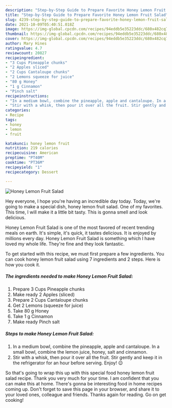 ```yaml
---
description: "Step-by-Step Guide to Prepare Favorite Honey Lemon Fruit Salad"
title: "Step-by-Step Guide to Prepare Favorite Honey Lemon Fruit Salad"
slug: 4239-step-by-step-guide-to-prepare-favorite-honey-lemon-fruit-salad
date: 2021-10-09T05:40:51.018Z
image: https://img-global.cpcdn.com/recipes/94eddb5e35223ddc/680x482cq70/honey-lemon-fruit-salad-recipe-main-photo.jpg
thumbnail: https://img-global.cpcdn.com/recipes/94eddb5e35223ddc/680x482cq70/honey-lemon-fruit-salad-recipe-main-photo.jpg
cover: https://img-global.cpcdn.com/recipes/94eddb5e35223ddc/680x482cq70/honey-lemon-fruit-salad-recipe-main-photo.jpg
author: Mary Hines
ratingvalue: 4.7
reviewcount: 20827
recipeingredient:
- "3 Cups Pineapple chunks"
- "2 Apples sliced"
- "2 Cups Cantaloupe chunks"
- "2 Lemons squeeze for juice"
- "80 g Honey"
- "1 g Cinnamon"
- "Pinch salt"
recipeinstructions:
- "In a medium bowl, combine the pineapple, apple and cantaloupe. In a small bowl, combine the lemon juice, honey, salt and cinnamon."
- "Stir with a whisk, then pour it over all the fruit. Stir gently and keep it in the refrigerator for an hour before serving. Enjoy! 😉"
categories:
- Recipe
tags:
- honey
- lemon
- fruit

katakunci: honey lemon fruit 
nutrition: 219 calories
recipecuisine: American
preptime: "PT40M"
cooktime: "PT36M"
recipeyield: "1"
recipecategory: Dessert

---
```



![Honey Lemon Fruit Salad](https://img-global.cpcdn.com/recipes/94eddb5e35223ddc/680x482cq70/honey-lemon-fruit-salad-recipe-main-photo.jpg)

Hey everyone, I hope you're having an incredible day today. Today, we're going to make a special dish, honey lemon fruit salad. One of my favorites. This time, I will make it a little bit tasty. This is gonna smell and look delicious.



Honey Lemon Fruit Salad is one of the most favored of recent trending meals on earth. It's simple, it's quick, it tastes delicious. It is enjoyed by millions every day. Honey Lemon Fruit Salad is something which I have loved my whole life. They're fine and they look fantastic.


To get started with this recipe, we must first prepare a few ingredients. You can cook honey lemon fruit salad using 7 ingredients and 2 steps. Here is how you cook it.

<!--inarticleads1-->

##### The ingredients needed to make Honey Lemon Fruit Salad:

1. Prepare 3 Cups Pineapple chunks
1. Make ready 2 Apples (sliced)
1. Prepare 2 Cups Cantaloupe chunks
1. Get 2 Lemons (squeeze for juice)
1. Take 80 g Honey
1. Take 1 g Cinnamon
1. Make ready Pinch salt




<!--inarticleads2-->

##### Steps to make Honey Lemon Fruit Salad:

1. In a medium bowl, combine the pineapple, apple and cantaloupe. In a small bowl, combine the lemon juice, honey, salt and cinnamon.
1. Stir with a whisk, then pour it over all the fruit. Stir gently and keep it in the refrigerator for an hour before serving. Enjoy! 😉




So that's going to wrap this up with this special food honey lemon fruit salad recipe. Thank you very much for your time. I am confident that you can make this at home. There's gonna be interesting food in home recipes coming up. Don't forget to save this page in your browser, and share it to your loved ones, colleague and friends. Thanks again for reading. Go on get cooking!
